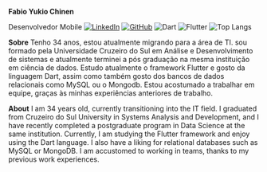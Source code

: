 **Fabio Yukio Chinen**

Desenvolvedor Mobile 
[![LinkedIn](https://img.shields.io/badge/LinkedIn-0077B5?style=for-the-badge&logo=linkedin&logoColor=white)](linkedin.com/in/fabio-yukio-chinen-76a43b23b)
[![GitHub](https://img.shields.io/badge/GitHub-100000?style=for-the-badge&logo=github&logoColor=white)](https://github.com/fabioychinen)
![Dart](https://img.shields.io/badge/Dart-0175C2?style=for-the-badge&logo=dart&logoColor=white)
![Flutter](https://img.shields.io/badge/Flutter-02569B?style=for-the-badge&logo=flutter&logoColor=white)
![Top Langs](https://github-readme-stats-git-masterrstaa-rickstaa.vercel.app/api/top-langs/?username=fabioychinen&bg_color=000&border_color=30A3DC&title_color=E94D5F&text_color=FFF)

**Sobre**
Tenho 34 anos, estou atualmente migrando para a área de TI. 
sou formado pela Universidade Cruzeiro do Sul em Análise 
e Desenvolvimento de sistemas e atualmente terminei a pós graduação
na mesma instituição em ciência de dados.
Estudo atualmente o framework Flutter e gosto da linguagem Dart,
assim como também gosto dos bancos de dados relacionais como
MySQL ou o Mongodb.
Estou acostumado a trabalhar em equipe, graças às minhas experiências
anteriores de trabalho.

**About**
I am 34 years old, currently transitioning into the IT field. 
I graduated from Cruzeiro do Sul University in Systems Analysis and Development, 
and I have recently completed a postgraduate program in Data Science at the same institution. 
Currently, I am studying the Flutter framework and enjoy using the Dart language. 
I also have a liking for relational databases such as MySQL or MongoDB. 
I am accustomed to working in teams, thanks to my previous work experiences.


